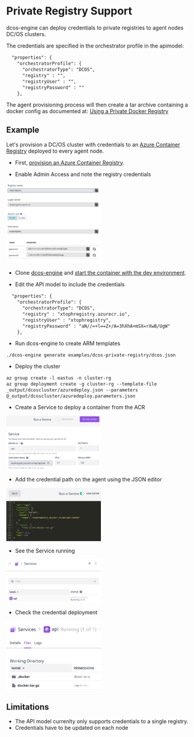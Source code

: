 # Private Registry Support

dcos-engine can deploy credentials to private registries to agent nodes DC/OS clusters.

The credentials are specified in the orchestrator profile in the apimodel:
```
  "properties": {
    "orchestratorProfile": {
      "orchestratorType": "DCOS",
      "registry" : "",
      "registryUser" : "",
      "registryPassword" : ""
    },
```

The agent provisioning process will then create a tar archive containing a docker config as documented at: [Using a Private Docker Registry](https://docs.mesosphere.com/1.9/deploying-services/private-docker-registry/)

## Example
Let's provision a DC/OS cluster with credentials to an [Azure Container Registry](https://azure.microsoft.com/en-us/services/container-registry/) deployed to every agent node.

- First, [provision an Azure Container Registry](https://docs.microsoft.com/en-us/azure/container-registry/container-registry-managed-get-started-portal).

- Enable Admin Access and note the registry credentials
<img src="../../docs/images/acrblade.png" alt="ACR Blade with Admin Access enabled" style="width: 50%; height: 50%;"/>

- Clone [dcos-engine](http://github.com/azure/dcos-engine) and [start the container with the dev environment](https://github.com/Azure/dcos-engine/blob/master/docs/dcos-engine.md).

- Edit the API model to include the credentials
```
  "properties": {
    "orchestratorProfile": {
      "orchestratorType": "DCOS",
      "registry" : "xtophregistry.azurecr.io",
      "registryUser" : "xtophregistry",
      "registryPassword" : "aN//=+l==Z+/A=3hXhA+mSX=rXwB/UgW"
    },
```

- Run dcos-engine to create ARM templates
```
./dcos-engine generate examples/dcos-private-registry/dcos.json
```

- Deploy the cluster
```
az group create -l eastus -n cluster-rg
az group deployment create -g cluster-rg --template-file _output/dcoscluster/azuredeploy.json --parameters @_output/dcoscluster/azuredeploy.parameters.json
```

- Create a Service to deploy a container from the ACR
<img src="../../docs/images/dcos-create-service-from-reg.png" alt="Service Creation from Registry" style="width: 50%; height: 50%;"/>

- Add the credential path on the agent using the JSON editor
<img src="../../docs/images/dcos-create-service-json.png" alt="JSON editor with credential path" style="width: 50%; height: 50%;"/>

- See the Service running
<img src="../../docs/images/dcos-running-service-from-reg.png" alt="Running Service" style="width: 50%; height: 50%;"/>

- Check the credential deployment
<img src="../../docs/images/dcos-running-service-from-reg-files.png" alt="Running Service" style="width: 50%; height: 50%;"/>

## Limitations
- The API model currenlty only supports credentials to a single registry.
- Credentials have to be updated on each node
